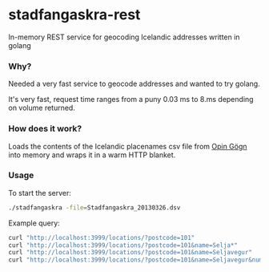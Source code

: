 stadfangaskra-rest
==================

In-memory REST service for geocoding Icelandic addresses written in golang

### Why?

Needed a very fast service to geocode addresses and wanted to try golang.

It's very fast, request time ranges from a puny 0.03 ms to 8.ms depending on volume returned.

### How does it work?

Loads the contents of the Icelandic placenames csv file from [Opin Gögn](http://gogn.island.is/) into memory and wraps it in a warm HTTP blanket.

### Usage

To start the server:

```bash
./stadfangaskra -file=Stadfangaskra_20130326.dsv
```

Example query:
```bash
curl "http://localhost:3999/locations/?postcode=101"
curl "http://localhost:3999/locations/?postcode=101&name=Selja*"
curl "http://localhost:3999/locations/?postcode=101&name=Seljavegur"
curl "http://localhost:3999/locations/?postcode=101&name=Seljavegur&number=1"
```

